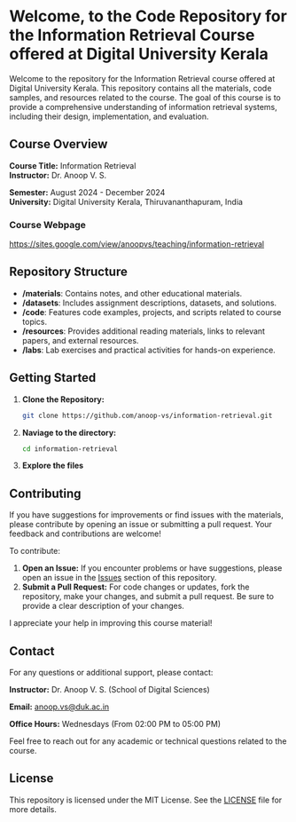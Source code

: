 # Welcome, to the Code Repository for the Information Retrieval Course offered at Digital University Kerala

Welcome to the repository for the Information Retrieval course offered at Digital University Kerala. This repository contains all the materials, code samples, and resources related to the course. The goal of this course is to provide a comprehensive understanding of information retrieval systems, including their design, implementation, and evaluation.

## Course Overview

**Course Title:** Information Retrieval  
**Instructor:** Dr. Anoop V. S.

**Semester:** August 2024 - December 2024  
**University:** Digital University Kerala, Thiruvananthapuram, India

### Course Webpage
https://sites.google.com/view/anoopvs/teaching/information-retrieval

## Repository Structure

- **/materials**: Contains notes, and other educational materials.
- **/datasets**: Includes assignment descriptions, datasets, and solutions.
- **/code**: Features code examples, projects, and scripts related to course topics.
- **/resources**: Provides additional reading materials, links to relevant papers, and external resources.
- **/labs**: Lab exercises and practical activities for hands-on experience.

## Getting Started

1. **Clone the Repository:**
   ```bash
   git clone https://github.com/anoop-vs/information-retrieval.git
   
2. **Naviage to the directory:**
   ```bash
   cd information-retrieval
   
3. **Explore the files**

## Contributing

If you have suggestions for improvements or find issues with the materials, please contribute by opening an issue or submitting a pull request. Your feedback and contributions are welcome!

To contribute:

1. **Open an Issue:** If you encounter problems or have suggestions, please open an issue in the [Issues](https://github.com/yourusername/ir-course-digital-university-kerala/issues) section of this repository.
2. **Submit a Pull Request:** For code changes or updates, fork the repository, make your changes, and submit a pull request. Be sure to provide a clear description of your changes.

I appreciate your help in improving this course material!

## Contact

For any questions or additional support, please contact:

**Instructor:** Dr. Anoop V. S. (School of Digital Sciences)

**Email:** anoop.vs@duk.ac.in 

**Office Hours:** Wednesdays (From 02:00 PM to 05:00 PM)

Feel free to reach out for any academic or technical questions related to the course.

## License

This repository is licensed under the MIT License. See the [LICENSE](LICENSE) file for more details.
